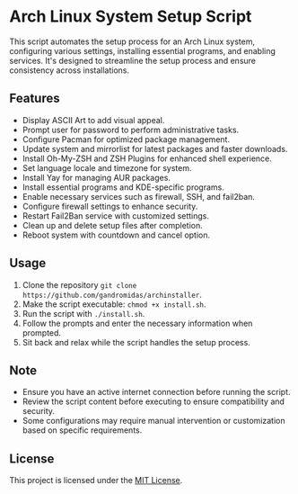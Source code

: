 # Arch Linux System Setup Script

This script automates the setup process for an Arch Linux system, configuring various settings, installing essential programs, and enabling services. It's designed to streamline the setup process and ensure consistency across installations.

## Features

- Display ASCII Art to add visual appeal.
- Prompt user for password to perform administrative tasks.
- Configure Pacman for optimized package management.
- Update system and mirrorlist for latest packages and faster downloads.
- Install Oh-My-ZSH and ZSH Plugins for enhanced shell experience.
- Set language locale and timezone for system.
- Install Yay for managing AUR packages.
- Install essential programs and KDE-specific programs.
- Enable necessary services such as firewall, SSH, and fail2ban.
- Configure firewall settings to enhance security.
- Restart Fail2Ban service with customized settings.
- Clean up and delete setup files after completion.
- Reboot system with countdown and cancel option.

## Usage

1. Clone the repository `git clone https://github.com/gandromidas/archinstaller`.
2. Make the script executable: `chmod +x install.sh`.
3. Run the script with `./install.sh`.
4. Follow the prompts and enter the necessary information when prompted.
5. Sit back and relax while the script handles the setup process.

## Note

- Ensure you have an active internet connection before running the script.
- Review the script content before executing to ensure compatibility and security.
- Some configurations may require manual intervention or customization based on specific requirements.

## License

This project is licensed under the [MIT License](LICENSE).
